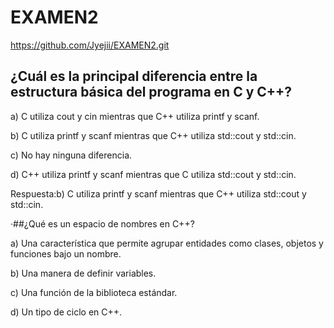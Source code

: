 # EXAMEN2
https://github.com/Jyejii/EXAMEN2.git
## ¿Cuál es la principal diferencia entre la estructura básica del programa en C y C++?

a) C utiliza cout y cin mientras que C++ utiliza printf y scanf.

b) C utiliza printf y scanf mientras que C++ utiliza std::cout y std::cin.

c) No hay ninguna diferencia.

d) C++ utiliza printf y scanf mientras que C utiliza std::cout y std::cin.

Respuesta:b) C utiliza printf y scanf mientras que C++ utiliza std::cout y std::cin.

·##¿Qué es un espacio de nombres en C++?

a) Una característica que permite agrupar entidades como clases, objetos y funciones bajo un nombre.

b) Una manera de definir variables.

c) Una función de la biblioteca estándar.

d) Un tipo de ciclo en C++.
